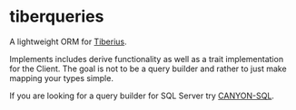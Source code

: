 # tiberqueries
A lightweight ORM for [Tiberius](https://github.com/prisma/tiberius). 

Implements includes derive functionality as well as a trait implementation for the Client. The goal is not to be a query builder and rather to just make mapping your types simple. 

If you are looking for a query builder for SQL Server try [CANYON-SQL](https://github.com/zerodaycode/Canyon-SQL).
